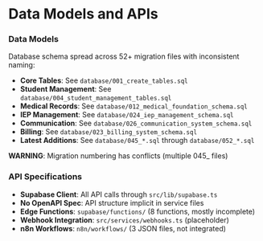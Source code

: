 # Data Models and APIs

### Data Models

Database schema spread across 52+ migration files with inconsistent naming:

- **Core Tables**: See `database/001_create_tables.sql`
- **Student Management**: See `database/004_student_management_tables.sql`
- **Medical Records**: See `database/012_medical_foundation_schema.sql`
- **IEP Management**: See `database/024_iep_management_schema.sql`
- **Communication**: See `database/026_communication_system_schema.sql`
- **Billing**: See `database/023_billing_system_schema.sql`
- **Latest Additions**: See `database/045_*.sql` through `database/052_*.sql`

**WARNING**: Migration numbering has conflicts (multiple 045_ files)

### API Specifications

- **Supabase Client**: All API calls through `src/lib/supabase.ts`
- **No OpenAPI Spec**: API structure implicit in service files
- **Edge Functions**: `supabase/functions/` (8 functions, mostly incomplete)
- **Webhook Integration**: `src/services/webhooks.ts` (placeholder)
- **n8n Workflows**: `n8n/workflows/` (3 JSON files, not integrated)
